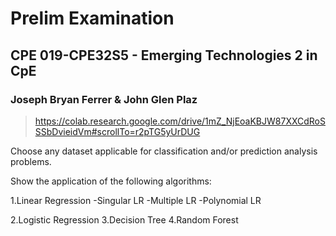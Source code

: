 # Prelim Examination
## CPE 019-CPE32S5 - Emerging Technologies 2 in CpE 
### Joseph Bryan Ferrer & John Glen Plaz
> https://colab.research.google.com/drive/1mZ_NjEoaKBJW87XXCdRoSSSbDvieidVm#scrollTo=r2pTG5yUrDUG

Choose any dataset applicable for classification and/or prediction analysis problems.

Show the application of the following algorithms:

1.Linear Regression
-Singular LR
-Multiple LR
-Polynomial LR

2.Logistic Regression
3.Decision Tree
4.Random Forest 
